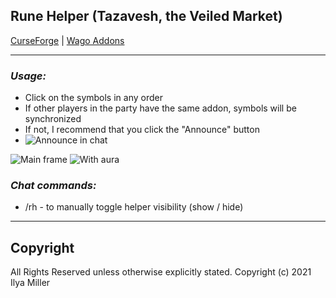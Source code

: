 ## Rune Helper (Tazavesh, the Veiled Market)

[CurseForge](https://www.curseforge.com/wow/addons/rune-helper-tazavesh-the-veiled-market) | [Wago Addons](https://addons.wago.io/addons/rune-helper-tazavesh-the-veiled-market)

---

### ***Usage:***

- Click on the symbols in any order
- If other players in the party have the same addon, symbols will be synchronized
- If not, I recommend that you click the "Announce" button
- ![Announce in chat](https://media.forgecdn.net/attachments/378/473/rh_ss1.png "Announce in chat")

![Main frame](https://i.imgur.com/PNzitCD.gif "Main frame") ![With aura](https://i.imgur.com/HbNREnp.gif "With aura") 

### ***Chat commands:***

- /rh - to manually toggle helper visibility (show / hide)
---

## Copyright

All Rights Reserved unless otherwise explicitly stated.
Copyright (c) 2021 Ilya Miller